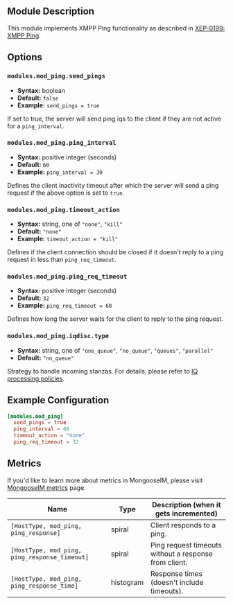 ## Module Description

This module implements XMPP Ping functionality as described in [XEP-0199: XMPP Ping](http://www.xmpp.org/extensions/xep-0199.html).

## Options

### `modules.mod_ping.send_pings`
* **Syntax:** boolean
* **Default:** `false`
* **Example:** `send_pings = true`

If set to true, the server will send ping iqs to the client if they are not active for a `ping_interval`.

### `modules.mod_ping.ping_interval`
* **Syntax:** positive integer (seconds)
* **Default:** `60`
* **Example:** `ping_interval = 30`

Defines the client inactivity timeout after which the server will send a ping request if the above option is set to `true`.

### `modules.mod_ping.timeout_action`
* **Syntax:** string, one of `"none"`, `"kill"`
* **Default:** `"none"`
* **Example:** `timeout_action = "kill"`

Defines if the client connection should be closed if it doesn't reply to a ping request in less than `ping_req_timeout`.

### `modules.mod_ping.ping_req_timeout`
* **Syntax:** positive integer (seconds)
* **Default:** `32`
* **Example:** `ping_req_timeout = 60`

Defines how long the server waits for the client to reply to the ping request.

### `modules.mod_ping.iqdisc.type`
* **Syntax:** string, one of `"one_queue"`, `"no_queue"`, `"queues"`, `"parallel"`
* **Default:** `"no_queue"`

Strategy to handle incoming stanzas. For details, please refer to
[IQ processing policies](../../advanced-configuration/Modules/#iq-processing-policies).

## Example Configuration

```toml
[modules.mod_ping]
  send_pings = true
  ping_interval = 60
  timeout_action = "none"
  ping_req_timeout = 32
```

## Metrics

If you'd like to learn more about metrics in MongooseIM, please visit [MongooseIM metrics](../operation-and-maintenance/MongooseIM-metrics.md) page.

| Name | Type | Description (when it gets incremented) |
| ---- | ---- | -------------------------------------- |
| ``[HostType, mod_ping, ping_response]`` | spiral | Client responds to a ping. |
| ``[HostType, mod_ping, ping_response_timeout]`` | spiral | Ping request timeouts without a response from client. |
| ``[HostType, mod_ping, ping_response_time]`` | histogram | Response times (doesn't include timeouts). |
